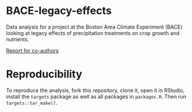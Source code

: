 # BACE-legacy-effects

<!-- badges: start -->

<!-- badges: end -->

Data analysis for a project at the Boston Area Climate Experiment (BACE) looking at legacy effects of precipitation treatments on crop growth and nutrients.

[Report for co-authors](https://aariq.github.io/BACE-legacy-effects/)

# Reproducibility
To reproduce the analysis, fork this repository, clone it, open it in RStudio, install the `targets` package as well as all packages in `packages.R`. Then run `targets::tar_make()`.